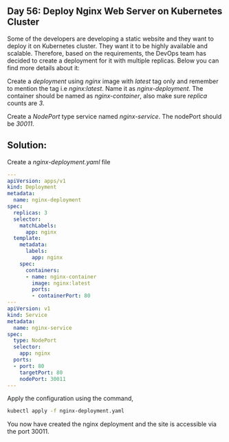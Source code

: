 ## Day 56: Deploy Nginx Web Server on Kubernetes Cluster

Some of the developers are developing a static website and they want to deploy it on Kubernetes cluster. They want it to be highly available and scalable. Therefore, based on the requirements, the DevOps team has decided to create a deployment for it with multiple replicas. Below you can find more details about it:

Create a *deployment* using *nginx* image with *latest* tag only and remember to mention the tag i.e *nginx:latest*. Name it as *nginx-deployment*. The container should be named as *nginx-container*, also make sure *replica* counts are *3*.

Create a *NodePort* type service named *nginx-service*. The nodePort should be *30011*.

## Solution:

Create a *nginx-deployment.yaml* file

```yaml
---
apiVersion: apps/v1
kind: Deployment
metadata:
  name: nginx-deployment
spec:
  replicas: 3
  selector:
    matchLabels:
      app: nginx
  template:
    metadata:
      labels:
        app: nginx
    spec:
      containers:
      - name: nginx-container
        image: nginx:latest
        ports:
        - containerPort: 80
---
apiVersion: v1
kind: Service
metadata:
  name: nginx-service
spec:
  type: NodePort
  selector:
    app: nginx
  ports:
  - port: 80
    targetPort: 80
    nodePort: 30011
---
```

Apply the configuration using the command,

```bash
kubectl apply -f nginx-deployment.yaml
```

You now have created the nginx deployment and the site is accessible via the port 30011.